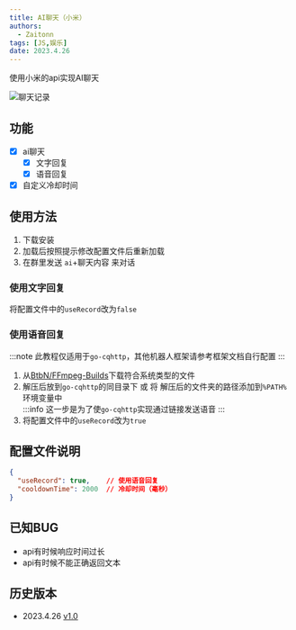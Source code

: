 ```yaml
---
title: AI聊天（小米）
authors: 
  - Zaitonn
tags: [JS,娱乐]
date: 2023.4.26
---
```


使用小米的api实现AI聊天

![聊天记录](/img/AiCommunicationMi/1.JPG)

<!--truncate-->

## 功能

- [x] ai聊天
  - [x] 文字回复
  - [x] 语音回复
- [x] 自定义冷却时间

## 使用方法

1. 下载安装
2. 加载后按照提示修改配置文件后重新加载
3. 在群里发送 `ai`+聊天内容 来对话

### 使用文字回复

将配置文件中的`useRecord`改为`false`

### 使用语音回复

:::note
此教程仅适用于`go-cqhttp`，其他机器人框架请参考框架文档自行配置
:::

1. 从[BtbN/FFmpeg-Builds](https://github.com/BtbN/FFmpeg-Builds/releases)下载符合系统类型的文件
2. 解压后放到`go-cqhttp`的同目录下 或 将 解压后的文件夹的路径添加到`%PATH%`环境变量中  
  :::info
  这一步是为了使`go-cqhttp`实现通过链接发送语音
  :::
3. 将配置文件中的`useRecord`改为`true`

## 配置文件说明

```json title='plugins/AiCommunicationMi/config.json'
{
  "useRecord": true,    // 使用语音回复
  "cooldownTime": 2000  // 冷却时间（毫秒）
}
```

## 已知BUG

- api有时候响应时间过长
- api有时候不能正确返回文本

## 历史版本

- 2023.4.26 [v1.0](https://download.serein.cc/https://raw.githubusercontent.com/Zaitonn/Serein-Docs/c2a97e32b8597672d5447339fe38811714a1cb86/JS/AiCommunicationMi/AiCommunicationMi.js?download)
